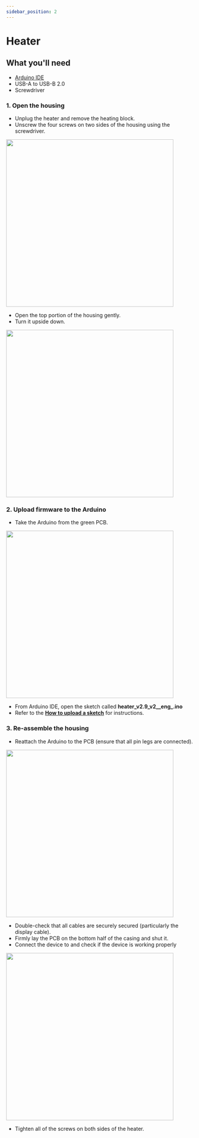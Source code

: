 ```yaml
---
sidebar_position: 2
---
```



# Heater

## What you'll need

- [Arduino IDE](https://www.arduino.cc/en/software)
- USB-A to USB-B 2.0
- Screwdriver

### 1. Open the housing
- Unplug the heater and remove the heating block.
- Unscrew the four screws on two sides of the housing using the screwdriver.

<img src="/fbt_guide/img/heater/unscrew.jpg" width="450" />

- Open the top portion of the housing gently.
- Turn it upside down.

<img src="/fbt_guide/img/heater/remove_cover.jpg" width="450" />

### 2. Upload firmware to the Arduino
- Take the Arduino from the green PCB.

<img src="/fbt_guide/img/heater/remove_ard.jpg" width="450" />

- From Arduino IDE, open the sketch called **heater_v2.9_v2__eng_.ino**
- Refer to the [**How to upload a sketch**](intro#upload) for instructions.

### 3. Re-assemble the housing
- Reattach the Arduino to the PCB (ensure that all pin legs are connected).

<img src="/fbt_guide/img/heater/place_pcb.jpg" width="450" />

- Double-check that all cables are securely secured (particularly the display cable).
- Firmly lay the PCB on the bottom half of the casing and shut it.
- Connect the device to  and check if the device is working properly

<img src="/fbt_guide/img/heater/working_ok.jpg" width="450" />

- Tighten all of the screws on both sides of the heater.